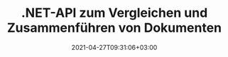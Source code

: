 ---
############################# Static ############################
layout: "product"
date: 2021-04-27T09:31:06+03:00
draft: false

product: "Comparison"
product_tag: "comparison"
platform: ".NET"
platform_tag: "net"

############################# Head ############################
head_title: "C# .NET-Dokumentvergleichs-API | PDF, Word, Excel, Web und Text vergleichen und zusammenführen"
head_description: "C# .NET-Dokumentvergleichs-API. PDF Word DOC DOCX, Excel Spreadsheet, PPT, PPTX, HTML, EMLX MSG, VSDX, DXF DWG und Bilddateiformate vergleichen und zusammenführen."

############################# Header ############################
title: ".NET-API zum Vergleichen und Zusammenführen von Dokumenten"
description: "Entwickeln Sie .NET-Anwendungen mit der Dokumentvergleichs-API zum Vergleichen und Prüfen auf Unterschiede in Inhalt und Stil zwischen Dokumenten im gleichen Format."
button:
    enable: true
    icon: "fas fa-arrow-down"
    label: "Download kostenlose Testversion"
    link: "https://downloads.groupdocs.com/comparison/net"

############################# SubMenu ############################
submenu:
    enable: true
    
    left:
        img_alt: "GroupDocs.Comparison for .NET"
        image: "/border/groupdocs-comparison-net.svg"
        product: "GroupDocs.Comparison"
        platform: ".NET"

    middle:
        button:
            # button loop
            - link: "#overview"
              text: "Überblick"

            # button loop
            - link: "#features"
              text: "Merkmale"

            # button loop
            - link: "#support"
              text: "Support"

            # button loop
            - link: "https://products.groupdocs.app/comparison"
              text: "Live Demo"

            # button loop
            - link: "https://purchase.groupdocs.com/pricing/comparison/net"
              text: "Preisgestaltung"

    right:
        link_download: "https://downloads.groupdocs.com/comparison"
        link_learn: "https://docs.groupdocs.com/comparison/net/"
        link_buy: "https://purchase.groupdocs.com"

############################# Overview ############################
overview:
    enable: true
    content: |
      GroupDocs.Comparison für .NET API ist eine schnelle und zuverlässige Lösung zum Erstellen von Unterschiedsprüfungsanwendungen zwischen Dokumenten desselben Formats in C#, ASP.NET oder anderen .NET-bezogenen Technologien. Die .NET-Vergleichsbibliothek unterstützt die Überprüfung von Unterschieden sowohl im Inhalt als auch im Textstil gängiger Bild- und Dokumentformate wie PDF, HTML, Outlook-E-Mail, Microsoft Office Word-Dokumente, Excel-Tabellen, PowerPoint-Präsentationen, OneNote, Visio-Diagramme, Text und Bilder. Der Vergleich kann durchgeführt werden, um Inhaltsänderungen für Wörter, Absätze und Zeichen zu erkennen und gleichzeitig ein Vergleichsdokument bereitzustellen, das eine Zusammenfassung der Unterschiede auflistet. GroupDocs.Comparison für die .NET-API kann auf einfache Weise grundlegende Informationen aus Quelldokumenten extrahieren. Es kann auch einfache, passwortgeschützte sowie verschlüsselte Dokumente per Datei oder Stream abrufen, vergleichen und speichern.
        
      GroupDocs.Comparison für .NET kann verwendet werden, um Anwendungen in jeder Entwicklungsumgebung zu entwickeln, die auf die .NET-Plattform abzielt. Es ist mit allen .NET-basierten Sprachen kompatibel und unterstützt gängige Betriebssysteme (Windows, Linux, MacOS), auf denen Mono- oder .NET-Frameworks (einschließlich .NET Core) installiert werden können.
    examples:
      enable: true
      
      
    tabs:
      enable: true
      
      ## TAB ONE ##
      tab_one:
        description: |
          Nachfolgend finden Sie eine Übersicht über GroupDocs.Comparison für .NET:
      
        right:
          enable: true
          icon: "fab fa-html5"
          title: "Überblick"
          content: |
            * Dokumentenvergleich
            * Vergleich von HTML-Dateien
            * PDF-Vergleich
            * Diagrammvergleich
            * Dateiinhalt vergleichen
            * Textstil vergleichens
      
      ## TAB TWO ##
      tab_two:
        description: |
          GroupDocs.Comparison für .NET unterstützt alle gängigen [Dokumentdateiformate](https://docs.groupdocs.com/comparison/net/supported-document-formats/) einschließlich: Microsoft Office, PDF, Bilder und viele andere.
        left:
          enable: true
          table:
            # table loop
            - title: "Microsoft Office"
              content: |
                * **Word:** [DOC](https://products.groupdocs.com/comparison/net/doc/), [DOCX](https://products.groupdocs.com/comparison/net/docx/), [DOCM](https://products.groupdocs.com/comparison/net/docm/), [DOT](https://products.groupdocs.com/comparison/net/dot/), [DOTX](https://products.groupdocs.com/comparison/net/dotx/), [DOTM](https://products.groupdocs.com/comparison/net/dotm/), [RTF](https://products.groupdocs.com/comparison/net/rtf/), [TXT](https://products.groupdocs.com/comparison/net/txt/)
                * **Excel:** [XLS](https://products.groupdocs.com/comparison/net/xls/), [XLSX](https://products.groupdocs.com/comparison/net/xlsx/), [XLSM](https://products.groupdocs.com/comparison/net/xlsm/), [XLSB](https://products.groupdocs.com/comparison/net/xlsb/), [XLTM](https://products.groupdocs.com/comparison/net/xltm/), [XLT](https://products.groupdocs.com/comparison/net/xlt/), [XLTM](https://products.groupdocs.com/comparison/net/xltm/), [XLTX](https://products.groupdocs.com/comparison/net/xltx/), [XLAM](https://products.groupdocs.com/comparison/net/xlam/), [SXC](https://products.groupdocs.com/comparison/net/sxc/), [SpreadsheetML](https://products.groupdocs.com/comparison/net/xml/)
                * **PowerPoint:** [PPT](https://products.groupdocs.com/comparison/net/ppt/), [PPTX](https://products.groupdocs.com/comparison/net/pptx/), [PPS](https://products.groupdocs.com/comparison/net/pps/), [PPSX](https://products.groupdocs.com/comparison/net/ppsx/), [PPSM](https://products.groupdocs.com/comparison/net/ppsm/), [POT](https://products.groupdocs.com/comparison/net/pot/), [POTM](https://products.groupdocs.com/comparison/net/potm/), [POTX](https://products.groupdocs.com/comparison/net/potx/), [PPTM](https://products.groupdocs.com/comparison/net/pptm/)
                * **Visio:** [VSD](https://products.groupdocs.com/comparison/net/vsd/), [VDX](https://products.groupdocs.com/comparison/net/vdx/), [VSS](https://products.groupdocs.com/comparison/net/vss/), [VSSX](https://products.groupdocs.com/comparison/net/vssx/), [VSX](https://products.groupdocs.com/comparison/net/vsx/), [VST](https://products.groupdocs.com/comparison/net/vst/), [VSTX](https://products.groupdocs.com/comparison/net/vstx/), [VTX](https://products.groupdocs.com/comparison/net/vtx/), [VSDX](https://products.groupdocs.com/comparison/net/vsdx/), [VDW](https://products.groupdocs.com/comparison/net/vdw/), [VSTM](https://products.groupdocs.com/comparison/net/vstm/), [VSSM](https://products.groupdocs.com/comparison/net/vssm/), [VSDM](https://products.groupdocs.com/comparison/net/vsdm/)
                * **Outlook:** [MSG](https://products.groupdocs.com/comparison/net/msg/), [EML](https://products.groupdocs.com/comparison/net/eml/), [EMLX](https://products.groupdocs.com/comparison/net/emlx/), [PST](https://products.groupdocs.com/comparison/net/pst/), [OST](https://products.groupdocs.com/comparison/net/ost/)
                * **OneNote:** [ONE](https://products.groupdocs.com/comparison/net/one/)

        right:
          enable: true
          table:
            # table loop
            - title: "Andere Formate"
              content: |
                * **Programmiersprachen**: CS, Java, CPP, JS, PY, RB, PL, ASM, GROOVY, JSON, ActionScript, PHP, SQL, LOG, DIFF, LESS, SCALA
                * **OpenDocument**: ODT, OTT, ODS, ODP, OTP
                * **Tragbar**: PDF, MOBI
                * **AutoCAD**: DXF, DWG
                * **E-Mail**: EML, EMLX, MSG
                * **Bilder**: JPEG, BMP, PNG, GIF, DCM, DICOM, DjVu
                * **Web**: HTM, HTML, MHTML
                * **Text**: TXT

      ## TAB THREE ##
      tab_three:
        description: |
          GroupDocs.Comparison for .NET unterstützt das Folgen Betriebssysteme, Frameworks & Paket-Managers:
      
        left:
          enable: true
          table:
            # table loop
            - icon: "fab fa-windows"
              title: "Betriebssysteme"
              content: |
                * Windows Desktop
                * Windows Server
                * Windows Azure
                * Linux
                * MacOS

            # table loop
            - icon: "fas fa-code"
              title: "Unterstützte Frameworks"
              content: |
                * .NET Framework 2.0 oder höher
                * Mono Framework 1.2 oder höher
                * .NET-Standard 2.0
                * .NET Core 2.0

        right:
          enable: true
          table:
            # table loop
            - icon: "fas fa-box"
              title: "Paket-Manager"
              content: |
                * NuGet

            # table loop
            - icon: "fas fa-tools"
              title: "Entwicklungsumgebungen"
              content: |
                * Microsoft Visual Studio
                * Xamarin.Android
                * Xamarin.IOS
                * Xamarin.Mac
                * MonoDevelop

############################# Features ############################
features:
    enable: true
    title: "GroupDocs.Comparison für .NET-Merkmale"

    feature:
      # feature loop
      - icon: "fas fa-copy"
        content: "Identifizieren Sie Unterschiede in Inhalt und Schriftstilen"

      # feature loop
      - icon: "fas fa-eye"
        content: "Speichern Sie einen zusammenfassenden Bericht aller Unterschiede, die nach dem Dateivergleich gefunden wurden"

      # feature loop
      - icon: "fas fa-bolt"
        content: "Wenden Sie Änderungen nach der Analyse der Unterschiede an oder verwerfen Sie sie und exportieren Sie die resultierende Datei"
      
      # feature loop
      - icon: "fas fa-file-powerpoint"
        content: "Unterstützung für die Microsoft Word-Funktion „Änderungen nachverfolgen“ beim Vergleichen von Word-Dateien"

      # feature loop
      - icon: "fas fa-code"
        content: "Erkennen Sie eindeutig Änderungen, die von jedem zu vergleichenden Dokument stammen"

      # feature loop
      - icon: "fas fa-cloud"
        content: "Lesen und Senden von Dokumenten über Streams"

      # feature loop
      - icon: "fas fa-remove-format"
        content: "Metered Licensing – Abrechnung nach API-Nutzung"

      # feature loop
      - icon: "fas fa-comment-slash"
        content: "Vergleichen Sie mehrere Quelldokumente mit einem einzigen Zieldokument"

      # feature loop
      - icon: "fas fa-location-arrow"
        content: "Vergleichen Sie bestimmte Seiten von Word-Dateien miteinander – Akzeptieren oder verwerfen Sie alle Änderungen in einem einzigen Word-Dokument"

      # feature loop
      - icon: "fas fa-border-all"
        content: "Führen Sie bis zu 3 Word-Dokumente zusammen und vergleichen Sie Formeln, die in Word-Dateien verwendet werden"

      # feature loop
      - icon: "fas fa-wrench"
        content: "Holen Sie sich Informationen über Dokumente aus filePath"

      # feature loop
      - icon: "fas fa-columns"
        content: "HTML-Vergleichsergebnis als Bilder speichern"

      # feature loop
      - icon: "fas fa-file-word"
        content: "Option zum Ein- oder Ausblenden gelöschter Inhalte"

      # feature loop
      - icon: "fas fa-envelope"
        content: "Option zum Ein- oder Ausschalten des Stilvergleichs von Dokumenten"

      # feature loop
      - icon: "fas fa-print"
        content: "Geben Sie Zeichenfolgen an, um eingefügte, gelöschte und Stiländerungselemente im Vergleichsdokument zu markieren"

      # feature loop
      - icon: "fas fa-file-archive"
        content: "Geben Sie Worttrennzeichen und Schriftfarbe an, um verglichenen Text zu stilisieren"

      # feature loop
      - icon: "fas fa-lock"
        content: "Berechnen Sie die korrekten Koordinaten von Änderungen in PDF-, Word-, PowerPoint-Folien und Diagrammen"

      # feature loop
      - icon: "fas fa-file-code"
        content: "Vergleichen Sie passwortgeschützte Dateien"
      
      # feature loop
      - icon: "fas fa-fill-drip"
        content: "Vergleichen Sie Diagrammtitel in Tabellenkalkulationen – Generieren Sie ein Diagramm in den resultierenden Zellendateien"

      # feature loop
      - icon: "fas fa-file-excel"
        content: "Auto-Formen in der resultierenden Datei des Cells-Dokuments automatisch skalieren"

      # feature loop
      - icon: "fas fa-heading"
        content: "Greifen Sie auf die detaillierte Zusammenfassungsseite zu, um Änderungen zwischen Quell- und Zieldokumentdateien zu erkennen"

      # feature loop
      - icon: "fas fa-project-diagram"
        content: "Vergleichen Sie die gängigsten Programmier- und Skriptsprachendateien"

      # feature loop
      - icon: "fas fa-cube"
        content: "Vergleichen Sie mehrere (mehr als zwei) PDF-, Word-, Excel-, Diagramm-, E-Mail-, Text- und OneNote-Dokumente"

      # feature loop
      - icon: "fab fa-uncharted"
        content: "Vergleichen Sie Kopf- und Fußzeile der unterstützten Dateiformate"

      # feature loop
      - icon: "fab fa-uncharted"
        content: "Vergleichen Sie Lesezeichen, Variablen und benutzerdefinierte Eigenschaften von Word-Dokumentformaten"

    more_feature:
      # more_feature_loop
      - title: "Vergleichen Sie Dokumente einfach mit der .NET-API"
        content: |
          GroupDocs.Comparison für .NET API bietet Ihnen eine einfache und effiziente Möglichkeit, Ihre Dateien zu vergleichen. Nachfolgend ein Beispiel, das zeigt, wie man zwei DOCX-Dokumente mit C# vergleicht:

          ```cs
          string source = @"source.docx";
          string target = @"target.docx";
          Comparer comparer = new Comparer();
          // Vergleichen Sie zwei Dokumente
          ICompareResult result = comparer.Compare(source, target, new ComparisonSettings());
          ```
      # more_feature_loop
      - title: "Wählen Sie Detailebene für den Vergleich"
        content: "Mit GroupDocs.Comparison für .NET können Sie festlegen, in welchem Umfang die Dokumente verglichen werden sollen. Sie können zwischen niedrig (Text wortweise mit Genauigkeit für Bildraster = 50 vergleichen), mittel (Text zeichenweise mit Genauigkeit für Bildraster = 100 vergleichen) oder hoch (Text zeichenweise mit Genauigkeit für Bildraster vergleichen =) wählen 150)."

      # more_feature_loop
      - title: "Unterstützung für den Vergleich von Textstilen"
        content: |
          GroupDocs.Comparison für .NET bietet Funktionen zum Vergleichen von Textstilen.

          Während Wörter und Zeichen von Dokumenten verglichen werden, können Schriftname, Schriftgröße, Schriftfarbe, Schriftstil (fett, kursiv, unterstrichen, Kapitälchen, Hyperlink) und Unterstreichungsfarbe (falls zutreffend) verglichen werden, um Unterschiede zu finden.

          Beim Vergleichen von Absätzen können Sie Stile wie Absatzausrichtung, Einzug (linker Einzug, rechter Einzug), Absatzabstand (Abstand danach, Abstand davor), Erstzeileneinzug und Zeilenabstand vergleichen.

          GroupDocs.Comparison für .NET unterstützt gegebenenfalls auch den Vergleich anderer Abschnitte einer Seite, z. B. Fußzeilenabstand, Seitenhöhe und -ausrichtung, Ränder (links, rechts, oben und unten), Rahmenlinienbreite und Rahmenfarbe.

############################# Support ############################
support:
    enable: true

############################# Solutions ############################
solutions:
    enable: true
    title: "GroupDocs.Comparison bietet APIs zum Anzeigen von Dokumenten für andere beliebte Entwicklungsumgebungen"

    solution:
        # solution loop
        - img_alt: "GroupDocs.Comparison for Java"
          image: "/border/groupdocs-comparison-java.svg"
          product: "GroupDocs.Comparison"
          platform: "Java"
          link: "/comparison/java/"

############################# Back to top ###############################
back_to_top:
  enable: true
---